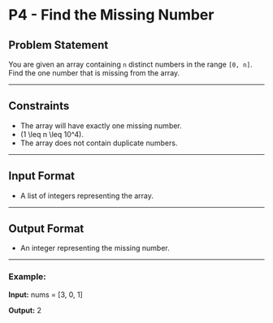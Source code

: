 # **P4 - Find the Missing Number**

## **Problem Statement**
You are given an array containing `n` distinct numbers in the range `[0, n]`.  
Find the one number that is missing from the array.

---

## **Constraints**
- The array will have exactly one missing number.
- \(1 \leq n \leq 10^4\).
- The array does not contain duplicate numbers.

---

## **Input Format**
- A list of integers representing the array.

---

## **Output Format**
- An integer representing the missing number.

---

### **Example:**

**Input:**
nums = [3, 0, 1]

**Output:**
2